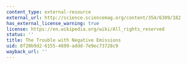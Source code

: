 ```yaml
---
content_type: external-resource
external_url: http://science.sciencemag.org/content/354/6309/182
has_external_license_warning: true
license: https://en.wikipedia.org/wiki/All_rights_reserved
status: ''
title: The Trouble with Negative Emissions
uid: 8f20b9d2-6155-4699-addd-7e9ec73728c9
wayback_url: ''
---
```

